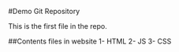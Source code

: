 #Demo Git Repository

This is the first file in the repo.

##Contents
files in website
1- HTML
2- JS
3- CSS